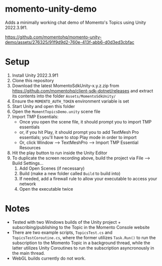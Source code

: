 # momento-unity-demo

Adds a minimally working chat demo of Momento's Topics using Unity 2022.3.9f1.

https://github.com/momentohq/momento-unity-demo/assets/276325/91f9d9d2-760e-413f-abb6-d0d3ed3cbfac

# Setup
1. Install Unity 2022.3.9f1
2. Clone this repository
3. Download the latest MomentoSdkUnity-x.y.z.zip from https://github.com/momentohq/client-sdk-dotnet/releases and extract its contents into the folder `Assets/MomentoSdkUnity/`
4. Ensure the `MOMENTO_AUTH_TOKEN` environment variable is set
5. Start Unity and open this folder
6. Open the `MomentTopicsDemo.unity` scene file
6. Import TMP Essentials: 
   - Once you open the scene file, it should prompt you to import TMP essentials
   - or, if you hit Play, it should prompt you to add TextMesh Pro essentials; you'll have to stop Play mode in order to import
   - Or, click Window --> TextMeshPro --> Import TMP Essential Resources
7. Hit the play button to run inside the Unity Editor
8. To duplicate the screen recording above, build the project via File --> Build Settings...
   1. Add Open Scenes (if necessary)
   2. Build (make a new folder called `Build` to build into)
   3. If needed, add a firewall rule to allow your executable to access your network 
   4. Open the executable twice

# Notes
- Tested with two Windows builds of the Unity project + subscribing/publishing to the Topic in the Momento Console website
- There are two example scripts, `TopicsTest.cs` and `TopicsTestCoroutine.cs`, where the former utilizes `Task.Run()` to run the subscription to the Momento Topic in a background thread, while the latter utilizes Unity Coroutines to run the subscription asyncronously in the main thread.
- WebGL builds currently do not work.
